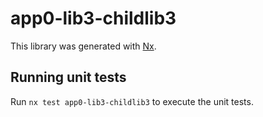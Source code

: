 # app0-lib3-childlib3

This library was generated with [Nx](https://nx.dev).

## Running unit tests

Run `nx test app0-lib3-childlib3` to execute the unit tests.

